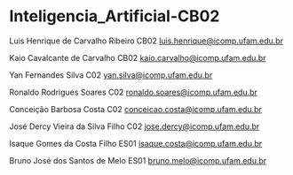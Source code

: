 # Inteligencia_Artificial-CB02
Luis Henrique de Carvalho Ribeiro CB02
luis.henrique@icomp.ufam.edu.br

Kaio Cavalcante de Carvalho CB02
kaio.carvalho@icomp.ufam.edu.br

Yan Fernandes Silva C02
yan.silva@icomp.ufam.edu.br

Ronaldo Rodrigues Soares C02
ronaldo.soares@icomp.ufam.edu.br

Conceição Barbosa Costa C02
conceicao.costa@icomp.ufam.edu.br

José Dercy Vieira da Silva Filho C02
jose.dercy@icomp.ufam.edu.br

Isaque Gomes da Costa Filho ES01
isaque.costa@icomp.ufam.edu.br

Bruno José dos Santos de Melo ES01
bruno.melo@icomp.ufam.edu.br
